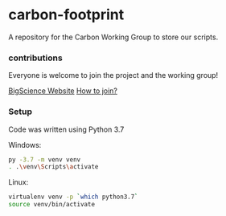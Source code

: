 # carbon-footprint
A repository for the Carbon Working Group to store our scripts.


### contributions
Everyone is welcome to join the project and the working group!

[BigScience Website](https://bigscience.huggingface.co)
[How to join?](https://bigscience.notion.site/How-to-join-cd3f6d1f6d23454797ad5276a46e77ba)

### Setup
Code was written using Python 3.7

Windows:
```sh
py -3.7 -m venv venv
. .\venv\Scripts\activate
```

Linux:
```sh
virtualenv venv -p `which python3.7`
source venv/bin/activate
``` 